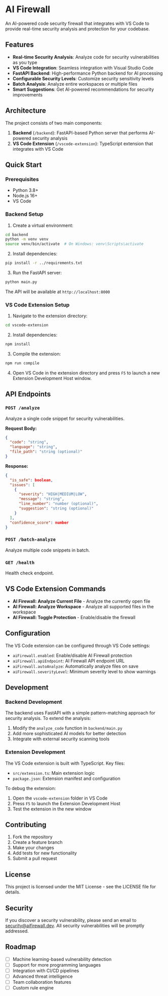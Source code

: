 # AI Firewall

An AI-powered code security firewall that integrates with VS Code to provide real-time security analysis and protection for your codebase.

## Features

- **Real-time Security Analysis**: Analyze code for security vulnerabilities as you type
- **VS Code Integration**: Seamless integration with Visual Studio Code
- **FastAPI Backend**: High-performance Python backend for AI processing
- **Configurable Security Levels**: Customize security sensitivity levels
- **Batch Analysis**: Analyze entire workspaces or multiple files
- **Smart Suggestions**: Get AI-powered recommendations for security improvements

## Architecture

The project consists of two main components:

1. **Backend** (`/backend`): FastAPI-based Python server that performs AI-powered security analysis
2. **VS Code Extension** (`/vscode-extension`): TypeScript extension that integrates with VS Code

## Quick Start

### Prerequisites

- Python 3.8+
- Node.js 16+
- VS Code

### Backend Setup

1. Create a virtual environment:
```bash
cd backend
python -m venv venv
source venv/bin/activate  # On Windows: venv\Scripts\activate
```

2. Install dependencies:
```bash
pip install -r ../requirements.txt
```

3. Run the FastAPI server:
```bash
python main.py
```

The API will be available at `http://localhost:8000`

### VS Code Extension Setup

1. Navigate to the extension directory:
```bash
cd vscode-extension
```

2. Install dependencies:
```bash
npm install
```

3. Compile the extension:
```bash
npm run compile
```

4. Open VS Code in the extension directory and press `F5` to launch a new Extension Development Host window.

## API Endpoints

### `POST /analyze`
Analyze a single code snippet for security vulnerabilities.

**Request Body:**
```json
{
  "code": "string",
  "language": "string", 
  "file_path": "string (optional)"
}
```

**Response:**
```json
{
  "is_safe": boolean,
  "issues": [
    {
      "severity": "HIGH|MEDIUM|LOW",
      "message": "string",
      "line_number": "number (optional)",
      "suggestion": "string (optional)"
    }
  ],
  "confidence_score": number
}
```

### `POST /batch-analyze`
Analyze multiple code snippets in batch.

### `GET /health`
Health check endpoint.

## VS Code Extension Commands

- **AI Firewall: Analyze Current File** - Analyze the currently open file
- **AI Firewall: Analyze Workspace** - Analyze all supported files in the workspace
- **AI Firewall: Toggle Protection** - Enable/disable the firewall

## Configuration

The VS Code extension can be configured through VS Code settings:

- `aiFirewall.enabled`: Enable/disable AI Firewall protection
- `aiFirewall.apiEndpoint`: AI Firewall API endpoint URL
- `aiFirewall.autoAnalyze`: Automatically analyze files on save
- `aiFirewall.severityLevel`: Minimum severity level to show warnings

## Development

### Backend Development

The backend uses FastAPI with a simple pattern-matching approach for security analysis. To extend the analysis:

1. Modify the `analyze_code` function in `backend/main.py`
2. Add more sophisticated AI models for better detection
3. Integrate with external security scanning tools

### Extension Development

The VS Code extension is built with TypeScript. Key files:

- `src/extension.ts`: Main extension logic
- `package.json`: Extension manifest and configuration

To debug the extension:
1. Open the `vscode-extension` folder in VS Code
2. Press `F5` to launch the Extension Development Host
3. Test the extension in the new window

## Contributing

1. Fork the repository
2. Create a feature branch
3. Make your changes
4. Add tests for new functionality
5. Submit a pull request

## License

This project is licensed under the MIT License - see the LICENSE file for details.

## Security

If you discover a security vulnerability, please send an email to security@aifirewall.dev. All security vulnerabilities will be promptly addressed.

## Roadmap

- [ ] Machine learning-based vulnerability detection
- [ ] Support for more programming languages
- [ ] Integration with CI/CD pipelines
- [ ] Advanced threat intelligence
- [ ] Team collaboration features
- [ ] Custom rule engine 